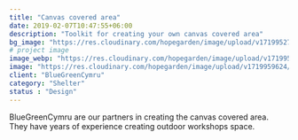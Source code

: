 ```yaml
---
title: "Canvas covered area"
date: 2019-02-07T10:47:55+06:00
description: "Toolkit for creating your own canvas covered area"
bg_image: "https://res.cloudinary.com/hopegarden/image/upload/v1719952740/title-poppy.webp"
# project image
image_webp: "https://res.cloudinary.com/hopegarden/image/upload/v1719959624/canvas-sketch-230812-square.webp"
image: "https://res.cloudinary.com/hopegarden/image/upload/v1719959624/canvas-sketch-230812-square.png"
client: "BlueGreenCymru"
category: "Shelter"
status : "Design"
---
```


BlueGreenCymru are our partners in creating the canvas covered area. They have years of experience creating outdoor workshops space.
